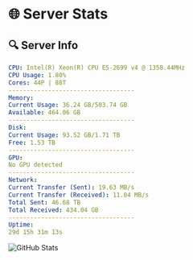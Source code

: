 # 🌐 Server Stats
## 🔍 Server Info
```yaml
CPU: Intel(R) Xeon(R) CPU E5-2699 v4 @ 1358.44MHz
CPU Usage: 1.80%
Cores: 44P | 88T
-----------------------------------
Memory:
Current Usage: 36.24 GB/503.74 GB
Available: 464.06 GB
-----------------------------------
Disk:
Current Usage: 93.52 GB/1.71 TB
Free: 1.53 TB
-----------------------------------
GPU:
No GPU detected
-----------------------------------
Network:
Current Transfer (Sent): 19.63 MB/s
Current Transfer (Received): 11.04 MB/s
Total Sent: 46.68 TB
Total Received: 434.04 GB
-----------------------------------
Uptime:
29d 15h 31m 13s
```
![GitHub Stats](https://img.shields.io/badge/Updated-2025-04-06_12:54:02-blue)